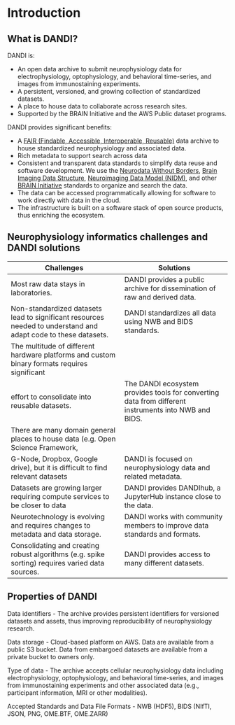 # Introduction

## What is DANDI?

DANDI is:

- An open data archive to submit neurophysiology data for electrophysiology,
optophysiology, and behavioral time-series, and images from immunostaining experiments.
- A persistent, versioned, and growing collection of standardized datasets.
- A place to house data to collaborate across research sites.
- Supported by the BRAIN Initiative and the AWS Public dataset programs.

DANDI provides significant benefits:

- A [FAIR (Findable, Accessible, Interoperable, Reusable)](https://www.force11.org/group/fairgroup/fairprinciples) data archive to house standardized neurophysiology and associated data.
- Rich metadata to support search across data
- Consistent and transparent data standards to simplify data reuse and software development. We use the [Neurodata Without Borders](https://nwb.org), 
[Brain Imaging Data Structure](https://bids.neuroimaging.io/),
[Neuroimaging Data Model (NIDM)](http://nidm.nidash.org/), and other [BRAIN Initiative](https://braininitiative.nih.gov/) standards to organize and search the data. 
- The data can be accessed programmatically allowing for software to work directly with data in the cloud.
- The infrastructure is built on a software stack of open source products, thus enriching the ecosystem.


## Neurophysiology informatics challenges and DANDI solutions

| Challenges | Solutions |
|---|---|
| Most raw data stays in laboratories. | DANDI provides a public archive for dissemination of raw and derived data. |
| Non-standardized datasets lead to significant resources needed to understand and adapt code to these datasets. | DANDI standardizes all data using NWB and BIDS standards. |
| The multitude of different hardware platforms and custom binary formats requires significant
effort to consolidate into reusable datasets. | The DANDI ecosystem provides tools for converting data from different instruments into NWB and BIDS. |
| There are many domain general places to house data (e.g. Open Science Framework,
G-Node, Dropbox, Google drive), but it is difficult to find relevant datasets | DANDI is focused on neurophysiology data and related metadata. |
| Datasets are growing larger requiring compute services to be closer to data | DANDI provides DANDIhub, a JupyterHub instance close to the data. |
| Neurotechnology is evolving and requires changes to metadata and data storage. | DANDI works with community members to improve data standards and formats. |
| Consolidating and creating robust algorithms (e.g. spike sorting) requires varied data sources. | DANDI provides access to many different datasets. |


## Properties of DANDI 

Data identifiers - The archive provides persistent identifiers for versioned datasets and assets, thus improving reproducibility of neurophysiology research.

Data storage - Cloud-based platform on AWS. Data are available from a public S3 bucket. Data from embargoed datasets are available from a private bucket to owners only.

Type of data - The archive accepts cellular neurophysiology data including electrophysiology, optophysiology, and behavioral time-series, and images from immunostaining experiments and other associated data (e.g., participant information, MRI or other modalities).

Accepted Standards and Data File Formats - NWB (HDF5), BIDS (NIfTI, JSON, PNG, OME.BTF, OME.ZARR)

